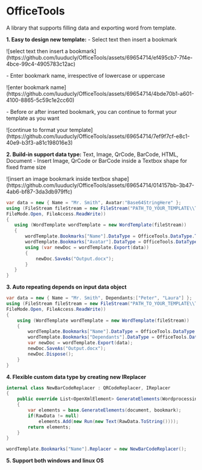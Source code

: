 # OfficeTools
A library that supports filling data and exporting word from template.

**1. Easy to design new template:**
    - Select text then insert a bookmark
<p align="left">
![select text then insert a bookmark](https://github.com/luuducly/OfficeTools/assets/69654714/ef495cb7-7f4e-4bce-99c4-4905783c12ac)
</p>
    - Enter bookmark name, irrespective of lowercase or uppercase
<p align="left">
![enter bookmark name](https://github.com/luuducly/OfficeTools/assets/69654714/4bde70b1-a601-4100-8865-5c59c1e2cc60)
</p>
    - Before or after inserted bookmark, you can continue to format your template as you want
<p align="left">
![continue to format your template](https://github.com/luuducly/OfficeTools/assets/69654714/7ef9f7cf-e8c1-40e9-b3f3-a81c198016e3)
</p>

**2. Build-in support data type:** Text, Image, QrCode, BarCode, HTML, Document
    - Insert Image, QrCode or BarCode inside a Textbox shape for fixed frame size
<p align="left">
![insert an image bookmark inside textbox shape](https://github.com/luuducly/OfficeTools/assets/69654714/014157bb-3b47-4ab6-bf87-3da3db979ffc)
</p>

   ```csharp
  var data = new { Name = "Mr. Smith", Avatar:"Base64StringHere" };
  using (FileStream fileStream = new FileStream("PATH_TO_YOUR_TEMPLATE\\Template.docx",
  FileMode.Open, FileAccess.ReadWrite))
  {
      using (WordTemplate wordTemplate = new WordTemplate(fileStream))
      {
          wordTemplate.Bookmarks["Name"].DataType = OfficeTools.DataType.Text;
          wordTemplate.Bookmarks["Avatar"].DataType = OfficeTools.DataType.Image;
          using (var newDoc = wordTemplate.Export(data))
          {
              newDoc.SaveAs("Output.docx");
          }
      }
  }
  ```
**3. Auto repeating depends on input data object**
```csharp
var data = new { Name = "Mr. Smith", Dependants:["Peter", "Laura"] };
using (FileStream fileStream = new FileStream("PATH_TO_YOUR_TEMPLATE\\Template.docx",
FileMode.Open, FileAccess.ReadWrite))
{
    using (WordTemplate wordTemplate = new WordTemplate(fileStream))
    {
        wordTemplate.Bookmarks["Name"].DataType = OfficeTools.DataType.Text;
        wordTemplate.Bookmarks["Dependants"].DataType = OfficeTools.DataType.Text;
        var newDoc = wordTemplate.Export(data);
        newDoc.SaveAs("Output.docx");
        newDoc.Dispose();
    }
}
```
**4. Flexible custom data type by creating new IReplacer**
```csharp
internal class NewBarCodeReplacer : QRCodeReplacer, IReplacer
{
    public override List<OpenXmlElement> GenerateElements(WordprocessingDocument document, Bookmark bookmark)
    {
        var elements = base.GenerateElements(document, bookmark);
        if(RawData != null)
            elements.Add(new Run(new Text(RawData.ToString())));
        return elements;
    }
}

wordTemplate.Bookmarks["Name"].Replacer = new NewBarCodeReplacer();
```
**5. Support both windows and linux OS**
